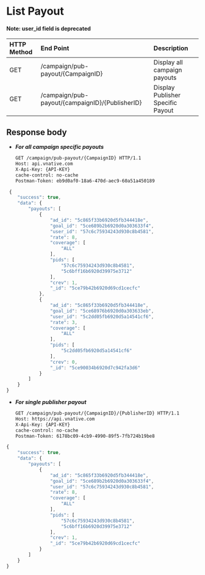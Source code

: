 # List Payout

#### Note: user\_id field is deprecated

| HTTP Method | End Point | Description |
| :--- | :--- | :--- |
| GET | /campaign/pub-payout/{CampaignID} | Display all campaign payouts |
| GET | /campaign/pub-payout/{campaignID}/{PublisherID} | Display Publisher Specific Payout |

## Response body

* _**For all campaign specific payouts**_

  ```bash
  GET /campaign/pub-payout/{CampaignID} HTTP/1.1
  Host: api.vnative.com
  X-Api-Key: {API-KEY}
  cache-control: no-cache
  Postman-Token: eb9d0af0-18a6-470d-aec9-60a51a450189
  ```

```javascript
 {
    "success": true,
    "data": {
        "payouts": [
            {
                "ad_id": "5c865f33b6920d5fb344418e",
                "goal_id": "5ce689b2b6920d0a303633f4",
                "user_id": "57c6c75934243d930c8b4581",
                "rate": 8,
                "coverage": [
                    "ALL"
                ],
                "pids": [
                    "57c6c75934243d930c8b4581",
                    "5c6bff16b6920d39975e3712"
                ],
                "crev": 1,
                "_id": "5ce79b42b6920d69cd1cecfc"
            },
            {
                "ad_id": "5c865f33b6920d5fb344418e",
                "goal_id": "5ce68976b6920d0a303633eb",
                "user_id": "5c2dd05fb6920d5a14541cf6",
                "rate": 3,
                "coverage": [
                    "ALL"
                ],
                "pids": [
                    "5c2dd05fb6920d5a14541cf6"
                ],
                "crev": 0,
                "_id": "5ce90034b6920d7c942fa3d6"
            }
        ]
    }
}
```

* _**For single publisher payout**_

  ```bash
  GET /campaign/pub-payout/{CampaignID}/{PublisherID} HTTP/1.1
  Host: https://api.vnative.com
  X-Api-Key: {API-KEY}
  cache-control: no-cache
  Postman-Token: 6178bc09-4cb9-4990-89f5-7fb724b19be8
  ```

```javascript
{
    "success": true,
    "data": {
        "payouts": [
            {
                "ad_id": "5c865f33b6920d5fb344418e",
                "goal_id": "5ce689b2b6920d0a303633f4",
                "user_id": "57c6c75934243d930c8b4581",
                "rate": 8,
                "coverage": [
                    "ALL"
                ],
                "pids": [
                    "57c6c75934243d930c8b4581",
                    "5c6bff16b6920d39975e3712"
                ],
                "crev": 1,
                "_id": "5ce79b42b6920d69cd1cecfc"
            }
        ]
    }
}
```

